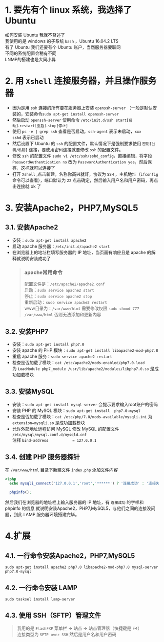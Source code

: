 # 1. 要先有个 linux 系统，我选择了 Ubuntu
 如何安装 Ubuntu 我就不赘述了  
 我使用的是 windows 的子系统 `bash` ，Ubuntu 16.04.2 LTS   
 有了 Ubuntu 我们还要有个 Ubuntu 账户，当然服务器要联网  
 不同的系统配置会稍有不同  
 LNMP的搭建也是大同小异

# 2. 用 `Xshell` 连接服务器，并且操作服务器
- 因为是用 `ssh` 连接的所有要在服务器上安装 `openssh-server` （一般是默认安装的，安装命令`sudo apt-get install openssh-server`  
- 然后启动 `openssh-server` 使用命令 `/etc/init.d/ssh start[启动]`.`restart[重启]`.`stop[停止]`  
- 使用 `ps -e | grep ssh` 查看是否启动，`ssh-agent` 表示未启动，`xxx     sshd` 表示已启动   
- 然后设置下 Ubuntu 的 `ssh` 的配置文件，默认情况下是强制要求使用 `密钥[公钥/私钥]` 连接，要使用密码连接就要修改 `ssh` 的配置文件。   
- 修改 `ssh` 的配置文件 `sudo vi /etc/ssh/sshd_config`，直接编辑，将字段 `PasswordAuthentication no` 改为 `PasswordAuthentication yes`，然后保存，这样就可以连接了   
- 打开 `Xshell` ,点击新建，名称你高兴就好，协议为 `SSH` ，主机地址（`ifconfig` 命令可以查看），端口默认为 `22`  点击确定，然后输入用户名和用户密码，再点击连接就 ok 了

# 3. 安装Apache2，PHP7,MySQL5
## 3.1. 安装Apache2
- 安装：`sudo apt-get install apache2`   
- 启动 apache 服务器：`/etc/init.d/apache2 start`   
- 在浏览器上的地址栏填写服务器的 IP 地址，当页面有响应且是 apache 的解释就说明安装成功了   
    > ### apache常用命令  
    > 配置文件是：`/etc/apache2/apache2.conf`  
    > 启动：`sudo service apache2 start`  
    > 停止：`sudo service apache2 stop`  
    > 重新启动：`sudo service apache2 restart`  
    > www目录为：`/var/www/html` 需要修改权限 `sudo chmod 777 /var/www/html` 否则无法添加和更新内容  

## 3.2. 安装PHP7
- 安装：`sudo apt-get install php7.0`   
- 安装 apache 的 PHP 模块：`sudo apt-get install libapache2-mod-php7.0`   
- 重启 apache 服务：`sudo service apache2 restart`   
- 检查是否加载了模块：`cat /etc/apache2/mods-enabled/php7.0.load`   
    为 `LoadModule php7_module /usr/lib/apache2/modules/libphp7.0.so` 是成功加载模块

## 3.3. 安装MySQL
- 安装：`sudo apt-get install mysql-server` 会提示要求输入root账户的密码  
- 安装 PHP 的 MySQL 模块：`sudo apt-get install  php7.0-mysql`   
- 检查是否加载了模块：`cat /etc/php/7.0/mods-available/mysqli.ini`
    为 `extension=mysqli.so` 是成功加载模块
- 允许外部地址远程访问 MySQL 
    修改 MySQL 的配置文件 `/etc/mysql/mysql.conf.d/mysqld.cnf`   
    注释 `bind-address           = 127.0.0.1`   

## 3.4. 创建 PHP 服务器探针
在 `/var/www/html` 目录下新建文件 `index.php` 
添加文件内容
```php
<?php
  echo mysqli_connect('127.0.0.1','root','******') ? '连接成功' : '连接失败';

  phpinfo();
```
然后我们在浏览器的地址栏上输入服务器的 IP 地址，有 `连接成功` 的字样和 phpinfo 的信息 就说明安装Apache2，PHP7,MySQL5，与他们之间的连接没问题，到此 LAMP 服务器环境搭建完毕。

# 4.扩展
## 4.1. 一行命令安装Apache2，PHP7,MySQL5
```
sudo apt-get install apache2 php7.0 libapache2-mod-php7.0 mysql-server php7.0-mysql
```
## 4.2. 一行命令安装 LAMP
```
sudo tasksel install lamp-server
```
## 4.3. 使用 SSH（SFTP）管理文件
> 我用的是 `FlashFXP` 
菜单栏 -> 站点 -> 站点管理器（快捷键是 <kbd>F4</kbd>）  
连接类型为 `SFTP over SSH`
然后是用户名和用户密码
